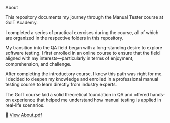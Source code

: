 About

This repository documents my journey through the Manual Tester course at GoIT Academy.

I completed a series of practical exercises during the course, all of which are organized in the respective folders in this repository.

My transition into the QA field began with a long-standing desire to explore software testing. I first enrolled in an online course to ensure that the field aligned with my interests—particularly in terms of enjoyment, comprehension, and challenge.

After completing the introductory course, I knew this path was right for me. I decided to deepen my knowledge and enrolled in a professional manual testing course to learn directly from industry experts.

The GoIT course laid a solid theoretical foundation in QA and offered hands-on experience that helped me understand how manual testing is applied in real-life scenarios.

📄 [View About.pdf](./About.pdf)